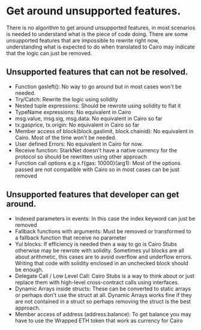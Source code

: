 # Get around unsupported features.

There is no algorithm to get around unsupported features, in most scenarios is needed to understand what is the piece of code doing. There are some unsupported features that are impossible to rewrite right now, understanding what is expected to do when translated to Cairo may indicate that the logic can just be removed.

## Unsupported features that can not be resolved.

- Function gasleft(): No way to go around but in most cases won't be needed.
- Try/Catch: Rewrite the logic using solidity
- Nested tuple expressions: Should be rewrote using solidity to flat it
- TypeName expressions: No equivalent in Cairo
- msg.value, msg.sig, msg.data: No equivalent in Cairo so far
- tx.gasprice, tx.origin: No equivalent in Cairo so far
- Member access of block(block.gaslimit, block.chainid): No equivalent in Cairo. Most of the time won't be needed.
- User defined Errors: No equivalent in Cairo for now.
- Receive function: StarkNet doesn't have a native currency for the protocol so should be rewritten using other approach
- Function call options e.g x.f{gas: 10000}(arg1): Most of the options passed are not compatible with Cairo so in most cases can be just removed

## Unsupported features that developer can get around.

- Indexed parameters in events: In this case the index keyword can just be removed
- Fallback functions with arguments: Must be removed or transformed to a fallback function that receive no parameter
- Yul blocks: If efficiency is needed then a way to go is Cairo Stubs otherwise may be rewrote with solidity. Sometimes yul blocks are all about arithmetic, this cases are to avoid overflow and underflow errors. Writing that code with solidity enclosed in an unchecked block should be enough.
- Delegate Call / Low Level Call: Cairo Stubs is a way to think about or just replace them with high-level cross-contract calls using interfaces.
- Dynamic Arrays inside structs: These can be converted to static arrays or perhaps don't use the struct at all. Dynamic Arrays works fine if they are not contained in a struct so perhaps removing the struct is the best approach.
- Member access of address (address.balance): To get balance you may have to use the Wrapped ETH token that work as currency for Cairo
